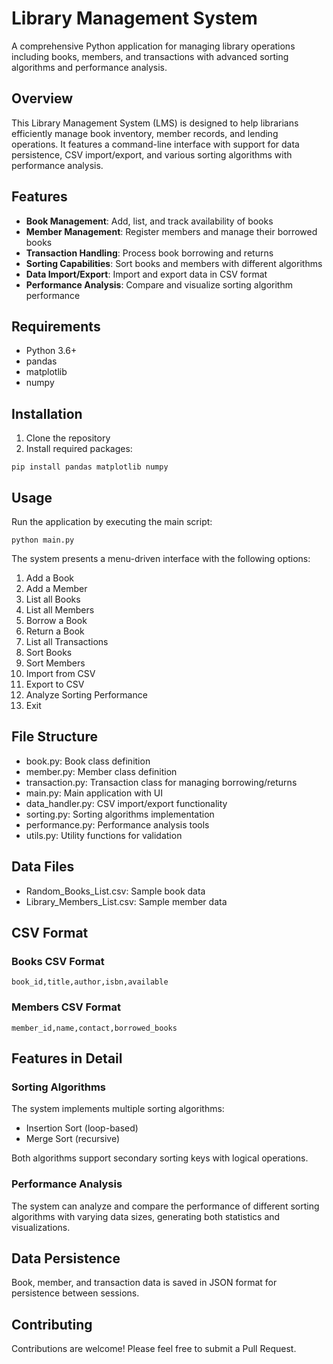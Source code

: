 # Library Management System

A comprehensive Python application for managing library operations including books, members, and transactions with advanced sorting algorithms and performance analysis.

## Overview

This Library Management System (LMS) is designed to help librarians efficiently manage book inventory, member records, and lending operations. It features a command-line interface with support for data persistence, CSV import/export, and various sorting algorithms with performance analysis.

## Features

- **Book Management**: Add, list, and track availability of books
- **Member Management**: Register members and manage their borrowed books
- **Transaction Handling**: Process book borrowing and returns
- **Sorting Capabilities**: Sort books and members with different algorithms
- **Data Import/Export**: Import and export data in CSV format
- **Performance Analysis**: Compare and visualize sorting algorithm performance

## Requirements

- Python 3.6+
- pandas
- matplotlib
- numpy

## Installation

1. Clone the repository
2. Install required packages:
```
pip install pandas matplotlib numpy
```

## Usage

Run the application by executing the main script:
```
python main.py
```

The system presents a menu-driven interface with the following options:
1. Add a Book
2. Add a Member
3. List all Books
4. List all Members
5. Borrow a Book
6. Return a Book
7. List all Transactions
8. Sort Books
9. Sort Members
10. Import from CSV
11. Export to CSV
12. Analyze Sorting Performance
13. Exit

## File Structure

- book.py: Book class definition
- member.py: Member class definition
- transaction.py: Transaction class for managing borrowing/returns
- main.py: Main application with UI
- data_handler.py: CSV import/export functionality
- sorting.py: Sorting algorithms implementation
- performance.py: Performance analysis tools
- utils.py: Utility functions for validation

## Data Files

- Random_Books_List.csv: Sample book data
- Library_Members_List.csv: Sample member data

## CSV Format

### Books CSV Format
```
book_id,title,author,isbn,available
```

### Members CSV Format
```
member_id,name,contact,borrowed_books
```

## Features in Detail

### Sorting Algorithms
The system implements multiple sorting algorithms:
- Insertion Sort (loop-based)
- Merge Sort (recursive)

Both algorithms support secondary sorting keys with logical operations.

### Performance Analysis
The system can analyze and compare the performance of different sorting algorithms with varying data sizes, generating both statistics and visualizations.

## Data Persistence
Book, member, and transaction data is saved in JSON format for persistence between sessions.

## Contributing

Contributions are welcome! Please feel free to submit a Pull Request.
